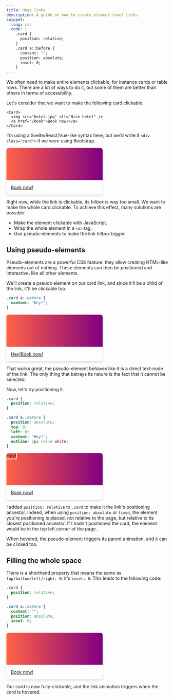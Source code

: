 ```yaml
---
title: Huge links
description: A guide on how to create element-level links.
snippet:
  lang: css
  code: |
    .card {
      position: relative;
    }
    .card a::before {
      content: '';
      position: absolute;
      inset: 0;
    }
---
```


<script>
  import {Example, Table} from '$lib/markdown'
</script>

<style>
  .card {
    max-width: 300px;
    box-shadow: 0 .25em .5em #0002;
    border-radius: .5em;
    contain: paint;
  }

  .img {
    height: 100px;
    background: linear-gradient(to right, tomato, purple);
  }

  .card-body {
    padding: 1em;
    display: flex;
  }

  .p1::before {
    content: 'Hey!';
  }

  .p2::before {
    content: 'Hey!';
    position: absolute;
    top: 0;
    left: 0;
    outline: 2px solid white;
  }

  .p3::before {
    position: absolute;
    content: '';
    inset: 0;
  }
</style>

We often need to make entire elements clickable, for instance cards or table rows. There are a lot of ways to do it, but some of them are better than others in terms of accessibility.

Let's consider that we want to make the following card clickable:

```svelte
<Card>
  <img src="hotel.jpg" alt="Nice hotel" />
  <a href="/book">Book now!</a>
</Card>
```

I'm using a Svelte/React/Vue-like syntax here, but we'd write it `<div class="card">` if we were using Bootstrap.

<Example>
  <div class="card">
    <div class="img"></div>
    <div class="card-body" style:justify-content="right">
      <a href="?" on:click|preventDefault>Book now!</a>
    </div>
  </div>
</Example>

Right now, while the link is clickable, its _hitbox_ is way too small. We want to make the whole card clickable. To achieve this effect, many solutions are possible:

- Make the element clickable with JavaScript.
- Wrap the whole element in a `<a>` tag.
- Use pseudo-elements to make the link _hitbox_ bigger.

## Using pseudo-elements

Pseudo-elements are a powerful CSS feature: they allow creating HTML-like elements out of nothing. These elements can then be positioned and interactive, like all other elements.

We'll create a pseudo element on our card link, and since it'll be a child of the link, it'll be clickable too.

```scss
.card a::before {
  content: "Hey!";
}
```

<Example>
  <div class="card">
    <div class="img"></div>
    <div class="card-body" style:justify-content="right">
      <a href="?" class="p1" on:click|preventDefault>Book now!</a>
    </div>
  </div>
</Example>

That works great, the pseudo-element behaves like it is a direct text-node of the link. The only thing that betrays its nature is the fact that it cannot be selected.

Now, let's try positioning it.

```scss
.card {
  position: relative;
}

.card a::before {
  position: absolute;
  top: 0;
  left: 0;
  content: "Hey!";
  outline: 2px solid white;
}
```

<Example>
  <div class="card" style="position:relative">
    <div class="img"></div>
    <div class="card-body" style:justify-content="right">
      <a href="?" class="p2" on:click|preventDefault>Book now!</a>
    </div>
  </div>
</Example>

I added `position: relative` to `.card` to make it the link's positioning ancestor. Indeed, when using `position: absolute` or `fixed`, the element you're positioning is placed, not relative to the page, but relative to its closest positioned ancestor. If I hadn't positioned the card, the element would be in the top left corner of the page.

When hovered, the pseudo-element triggers its parent animation, and it can be clicked too.

## Filling the whole space

There is a shorthand property that means the same as `top/bottom/left/right: 0`: it's `inset: 0`. This leads to the following code:

```css
.card {
  position: relative;
}

.card a::before {
  content: "";
  position: absolute;
  inset: 0;
}
```

<Example>
  <div class="card" style="position:relative">
    <div class="img"></div>
    <div class="card-body" style:justify-content="right">
      <a href="?" class="p3" on:click|preventDefault>Book now!</a>
    </div>
  </div>
</Example>

Our card is now fully-clickable, and the link animation triggers when the card is hovered.
